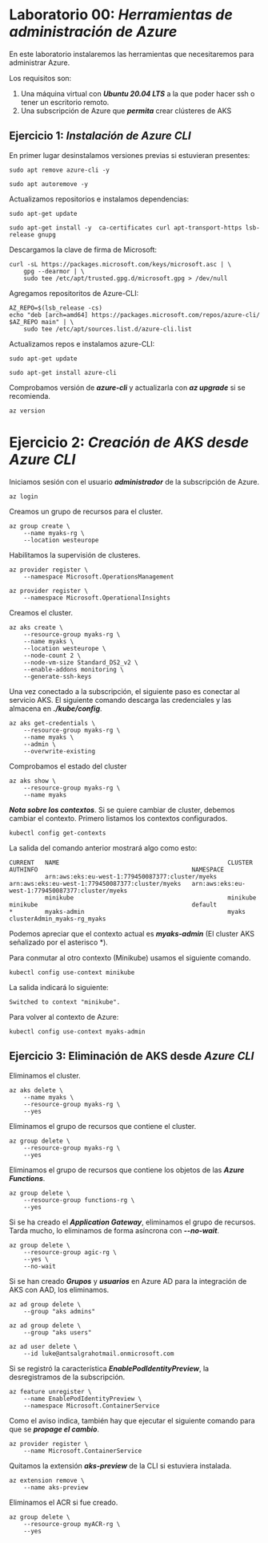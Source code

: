 # Laboratorio 00: ***Herramientas de administración de Azure***

En este laboratorio instalaremos las herramientas que necesitaremos para administrar Azure.

Los requisitos son:

1. Una máquina virtual con ***Ubuntu 20.04 LTS*** a la que poder hacer ssh o tener un escritorio remoto.
2. Una subscripción de Azure que ***permita*** crear clústeres de AKS


## Ejercicio 1: ***Instalación de Azure CLI***

En primer lugar desinstalamos versiones previas si estuvieran presentes:
```
sudo apt remove azure-cli -y
```
```
sudo apt autoremove -y
```

Actualizamos repositorios e instalamos dependencias:
```
sudo apt-get update
```
```
sudo apt-get install -y  ca-certificates curl apt-transport-https lsb-release gnupg
```

Descargamos la clave de firma de Microsoft:

```
curl -sL https://packages.microsoft.com/keys/microsoft.asc | \
    gpg --dearmor | \
    sudo tee /etc/apt/trusted.gpg.d/microsoft.gpg > /dev/null
```




Agregamos repositoritos de Azure-CLI:

```
AZ_REPO=$(lsb_release -cs) 
echo "deb [arch=amd64] https://packages.microsoft.com/repos/azure-cli/ $AZ_REPO main" | \
    sudo tee /etc/apt/sources.list.d/azure-cli.list
```




Actualizamos repos e instalamos azure-CLI:

```
sudo apt-get update
```
```
sudo apt-get install azure-cli
```




Comprobamos versión de ***azure-cli*** y actualizarla con ***az upgrade*** si se recomienda.

```
az version
```




# Ejercicio 2: ***Creación de AKS desde Azure CLI*** 

Iniciamos sesión con el usuario ***administrador*** de la subscripción de Azure.

```
az login
```




Creamos un grupo de recursos para el cluster.

```
az group create \
    --name myaks-rg \
    --location westeurope
```




Habilitamos la supervisión de clusteres.

```
az provider register \
    --namespace Microsoft.OperationsManagement

az provider register \
    --namespace Microsoft.OperationalInsights
```




Creamos el cluster. 

```
az aks create \
    --resource-group myaks-rg \
    --name myaks \
    --location westeurope \
    --node-count 2 \
    --node-vm-size Standard_DS2_v2 \
    --enable-addons monitoring \
    --generate-ssh-keys
```




Una vez conectado a la subscripción, el siguiente paso es conectar al servicio AKS. El siguiente comando descarga las credenciales y las almacena en ***./kube/config***.

```
az aks get-credentials \
    --resource-group myaks-rg \
    --name myaks \
    --admin \
    --overwrite-existing
```




Comprobamos el estado del cluster

```
az aks show \
    --resource-group myaks-rg \
    --name myaks
```




***Nota sobre los contextos***. Si se quiere cambiar de cluster, debemos cambiar el contexto. Primero listamos los contextos configurados.

```
kubectl config get-contexts
```




La salida del comando anterior mostrará algo como esto:
```
CURRENT   NAME                                               CLUSTER                                            AUTHINFO                                           NAMESPACE
          arn:aws:eks:eu-west-1:779450087377:cluster/myeks   arn:aws:eks:eu-west-1:779450087377:cluster/myeks   arn:aws:eks:eu-west-1:779450087377:cluster/myeks   
          minikube                                           minikube                                           minikube                                           default
*         myaks-admin                                        myaks                                              clusterAdmin_myaks-rg_myaks  
```

Podemos apreciar que el contexto actual es ***myaks-admin*** (El cluster AKS señalizado por el asterisco *).



Para conmutar al otro contexto (Minikube) usamos el siguiente comando.

```
kubectl config use-context minikube
```




La salida indicará lo siguiente:

```
Switched to context "minikube".
```




Para volver al contexto de Azure:

```
kubectl config use-context myaks-admin
```





## Ejercicio 3: Eliminación de AKS desde ***Azure CLI***

Eliminamos el cluster.

```
az aks delete \
    --name myaks \
    --resource-group myaks-rg \
    --yes
```




Eliminamos el grupo de recursos que contiene el cluster.

```
az group delete \
    --resource-group myaks-rg \
    --yes
```




Eliminamos el grupo de recursos que contiene los objetos de las ***Azure Functions***.

```
az group delete \
    --resource-group functions-rg \
    --yes
```




Si se ha creado el ***Application Gateway***, eliminamos el grupo de recursos. Tarda mucho, lo eliminamos de forma asíncrona con ***--no-wait***.

```
az group delete \
    --resource-group agic-rg \
    --yes \
    --no-wait
```




Si se han creado ***Grupos*** y ***usuarios*** en Azure AD para la integración de AKS con AAD, los eliminamos.

```
az ad group delete \
    --group "aks admins"

az ad group delete \
    --group "aks users"

az ad user delete \
    --id luke@antsalgrahotmail.onmicrosoft.com
```




Si se registró la característica ***EnablePodIdentityPreview***, la desregistramos de la subscripción.

```
az feature unregister \
    --name EnablePodIdentityPreview \
    --namespace Microsoft.ContainerService
```




Como el aviso indica, también hay que ejecutar el siguiente comando para que se ***propage el cambio***.

```
az provider register \
    --name Microsoft.ContainerService
```




Quitamos la extensión ***aks-preview*** de la CLI si estuviera instalada.

```
az extension remove \
    --name aks-preview
```




Eliminamos el ACR si fue creado.

```
az group delete \
    --resource-group myACR-rg \
    --yes
```